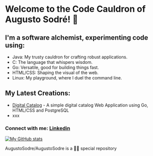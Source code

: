 # **Welcome to the Code Cauldron of Augusto Sodré!** 🙌
## I'm a software alchemist, experimenting code using:

* Java: My trusty cauldron for crafting robust applications.
* C: The language that whispers wisdom.
* Go: Versatile, good for building things fast.
* HTML/CSS: Shaping the visual of the web.
* Linux: My playground, where I duel the command line.

## My Latest Creations:

* [Digital Catalog](https://github.com/AugustoSodre/Digital-Catalog) - A simple digital catalog Web Application using Go, HTML/CSS and PostgreSQL
* xxx  



### Connect with me: [Linkedin](https://www.linkedin.com/in/augusto-sodr%C3%A9-8167352a6/)

[![My GitHub stats](https://github-readme-stats.vercel.app/api?username=AugustoSodre)](https://github.com/AugustoSodre/github-readme-stats)

AugustoSodre/AugustoSodre is a 🐱‍👤 special repository
